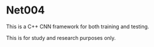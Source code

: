 # Net004

This is a C++ CNN framework for both training and testing.

This is for study and research purposes only.
